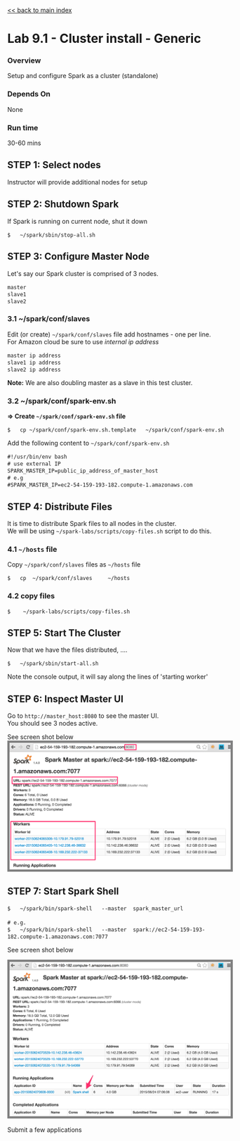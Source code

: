 <link rel='stylesheet' href='../assets/main.css'/>

[<< back to main index](../README.md)

Lab 9.1 - Cluster install - Generic
====================================

### Overview
Setup and configure Spark as a cluster (standalone)

### Depends On 
None

### Run time
30-60 mins

STEP 1: Select nodes
--------------------
Instructor will provide additional nodes for setup


STEP 2: Shutdown Spark
---------------------
If Spark is running on current node, shut it down
```
$   ~/spark/sbin/stop-all.sh
```


STEP 3: Configure Master Node
-----------------------------
Let's say our Spark cluster is comprised of 3 nodes.
```
master
slave1
slave2
```

### 3.1  ~/spark/conf/slaves
Edit (or create) `~/spark/conf/slaves` file add hostnames - one per line.   
For Amazon cloud be sure to use *internal ip address*
```
master ip address
slave1 ip address
slave2 ip address
```

**Note:** We are also doubling master as a slave in this test cluster.


### 3.2  ~/spark/conf/spark-env.sh
**=> Create `~/spark/conf/spark-env.sh` file**
```
$   cp ~/spark/conf/spark-env.sh.template   ~/spark/conf/spark-env.sh
```

Add the following content to `~/spark/conf/spark-env.sh`
```
#!/usr/bin/env bash
# use external IP
SPARK_MASTER_IP=public_ip_address_of_master_host
# e.g 
#SPARK_MASTER_IP=ec2-54-159-193-182.compute-1.amazonaws.com
```


STEP 4: Distribute Files
------------------------
It is time to distribute Spark files to all nodes in the cluster.  
We will be using  `~/spark-labs/scripts/copy-files.sh`  script to do this.  

### 4.1  `~/hosts` file
Copy   `~/spark/conf/slaves`  files as `~/hosts` file
```
$   cp  ~/spark/conf/slaves     ~/hosts
```


### 4.2  copy files
```
$    ~/spark-labs/scripts/copy-files.sh
```


STEP 5: Start The Cluster
-------------------------
Now that we have the files distributed, ....
```
$   ~/spark/sbin/start-all.sh
```

Note the console output, it will say along the lines of 'starting worker'


STEP 6: Inspect Master UI
-------------------------
Go to `http://master_host:8080` to see the master UI.  
You should see 3 nodes active.

See screen shot below   
<img src="../images/9.1a-cluster.png" style="border: 5px solid grey; max-width:100%;"/>


STEP 7: Start Spark Shell 
-------------------------
```
$   ~/spark/bin/spark-shell   --master  spark_master_url

# e.g.
$   ~/spark/bin/spark-shell   --master  spark://ec2-54-159-193-182.compute-1.amazonaws.com:7077
```

See screen shot below   

<img src="../images/9.1b-cluster.png" style="border: 5px solid grey; max-width:100%;"/>

Submit a few applications
